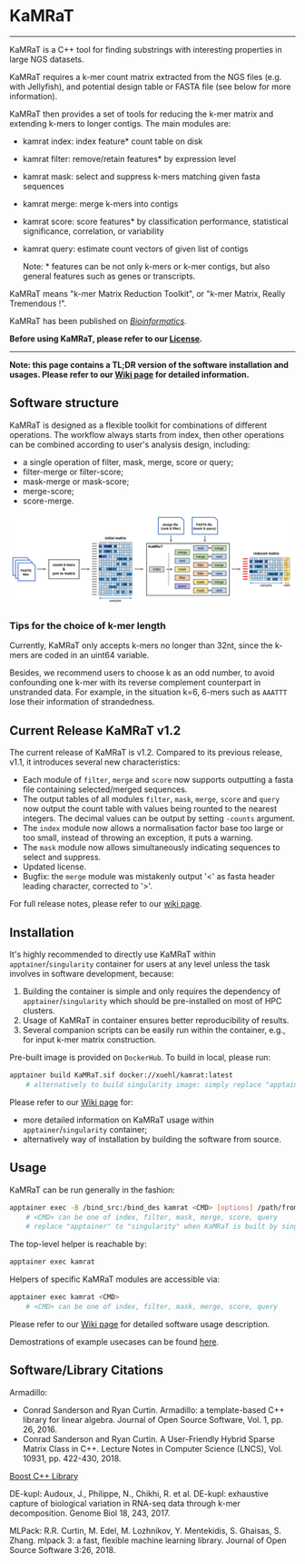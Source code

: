 # KaMRaT

-----
KaMRaT is a C++ tool for finding substrings with interesting properties in large NGS datasets. 

KaMRaT requires a k-mer count matrix extracted from the NGS files (e.g. with Jellyfish), and potential design table or FASTA file (see below for more information). 

KaMRaT then provides a set of tools for reducing the k-mer matrix and extending k-mers to longer contigs. The main modules are:

- kamrat index: index feature* count table on disk
- kamrat filter: remove/retain features* by expression level 
- kamrat mask: select and suppress k-mers matching given fasta sequences
- kamrat merge: merge k-mers into contigs
- kamrat score: score features* by classification performance, statistical significance, correlation, or variability 
- kamrat query: estimate count vectors of given list of contigs

  Note: \*	features can be not only k-mers or k-mer contigs, but also general features such as genes or transcripts.

KaMRaT means "k-mer Matrix Reduction Toolkit", or "k-mer Matrix, Really Tremendous !".

KaMRaT has been published on [*Bioinformatics*](https://academic.oup.com/bioinformatics/article/40/3/btae090/7623008).

**Before using KaMRaT, please refer to our [License](License.md).**

-----

**Note: this page contains a TL;DR version of the software installation and usages. Please refer to our [Wiki page](https://github.com/Transipedia/KaMRaT/wiki) for detailed information.**

## Software structure
KaMRaT is designed as a flexible toolkit for combinations of different operations. The workflow always starts from index, then other operations can be combined according to user's analysis design, including:

- a single operation of filter, mask, merge, score or query;
- filter-merge or filter-score;
- mask-merge or mask-score;
- merge-score;
- score-merge.

![workflow](./docs/workflow.png)

### Tips for the choice of k-mer length
Currently, KaMRaT only accepts k-mers no longer than 32nt, since the k-mers are coded in an uint64 variable.

Besides, we recommend users to choose k as an odd number, to avoid confounding one k-mer with its reverse complement counterpart in unstranded data. For example, in the situation k=6, 6-mers such as `AAATTT` lose their information of strandedness.


## Current Release KaMRaT v1.2
The current release of KaMRaT is v1.2. Compared to its previous release, v1.1, it introduces several new characteristics:
- Each module of `filter`, `merge` and `score` now supports outputting a fasta file containing selected/merged sequences.
- The output tables of all modules `filter`, `mask`, `merge`, `score` and `query` now output the count table with values being rounted to the nearest integers. The decimal values can be output by setting `-counts` argument.
- The `index` module now allows a normalisation factor base too large or too small, instead of throwing an exception, it puts a warning.
- The `mask` module now allows simultaneously indicating sequences to select and suppress.
- Updated license.
- Bugfix: the `merge` module was mistakenly output '<' as fasta header leading character, corrected to '>'.

For full release notes, please refer to our [wiki page](https://github.com/Transipedia/KaMRaT/wiki/General-Descriptions).


## Installation
It's highly recommended to directly use KaMRaT within `apptainer`/`singularity` container for users at any level unless the task involves in software development, because:

1. Building the container is simple and only requires the dependency of `apptainer`/`singularity` which should be pre-installed on most of HPC clusters.
2. Usage of KaMRaT in container ensures better reproducibility of results.
3. Several companion scripts can be easily run within the container, e.g., for input k-mer matrix construction.

Pre-built image is provided on `DockerHub`. To build in local, please run:

```bash
apptainer build KaMRaT.sif docker://xuehl/kamrat:latest
    # alternatively to build singularity image: simply replace "apptainer" to "singularity"
```

Please refer to our [Wiki page](https://github.com/Transipedia/KaMRaT/wiki/Software-Installation) for:
- more detailed information on KaMRaT usage within `apptainer`/`singularity` container;
- alternatively way of installation by building the software from source.

## Usage
KaMRaT can be run generally in the fashion:

``` bash
apptainer exec -B /bind_src:/bind_des kamrat <CMD> [options] /path/from/{bind_des}/to/input/kmer/table 
    # <CMD> can be one of index, filter, mask, merge, score, query
    # replace "apptainer" to "singularity" when KaMRaT is built by singularity
```

The top-level helper is reachable by:

``` bash
apptainer exec kamrat
```

Helpers of specific KaMRaT modules are accessible via:

``` bash
apptainer exec kamrat <CMD>
    # <CMD> can be one of index, filter, mask, merge, score, query
```

Please refer to our [Wiki page](https://github.com/Transipedia/KaMRaT/wiki/Software-Usage) for detailed software usage description.

Demostrations of example usecases can be found [here](https://github.com/Transipedia/KaMRaT/wiki/Workflow-Demos).

## Software/Library Citations

Armadillo:

+ Conrad Sanderson and Ryan Curtin. Armadillo: a template-based C++ library for linear algebra. Journal of Open Source Software, Vol. 1, pp. 26, 2016.
+ Conrad Sanderson and Ryan Curtin. A User-Friendly Hybrid Sparse Matrix Class in C++. Lecture Notes in Computer Science (LNCS), Vol. 10931, pp. 422-430, 2018.

[Boost C++ Library](https://www.boost.org/)

DE-kupl: Audoux, J., Philippe, N., Chikhi, R. et al. DE-kupl: exhaustive capture of biological variation in RNA-seq data through k-mer decomposition. Genome Biol 18, 243, 2017.

MLPack: R.R. Curtin, M. Edel, M. Lozhnikov, Y. Mentekidis, S. Ghaisas, S. Zhang. mlpack 3: a fast, flexible machine learning library. Journal of Open Source Software 3:26, 2018.
